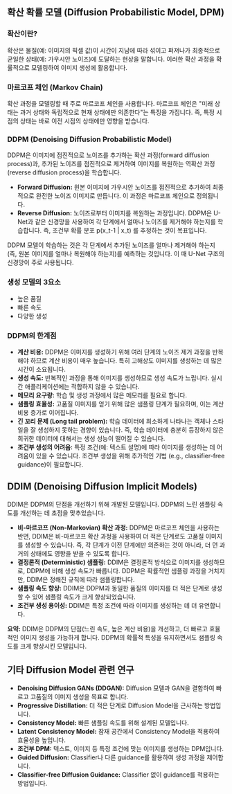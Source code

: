 ## 확산 확률 모델 (Diffusion Probabilistic Model, DPM)

### 확산이란?

확산은 물질(예: 이미지의 픽셀 값)이 시간이 지남에 따라 섞이고 퍼져나가 최종적으로 균일한 상태(예: 가우시안 노이즈)에 도달하는 현상을 말합니다.  이러한 확산 과정을 확률적으로 모델링하여 이미지 생성에 활용합니다.

### 마르코프 체인 (Markov Chain)

확산 과정을 모델링할 때 주로 마르코프 체인을 사용합니다. 마르코프 체인은 "미래 상태는 과거 상태와 독립적으로 현재 상태에만 의존한다"는 특징을 가집니다. 즉, 특정 시점의 상태는 바로 이전 시점의 상태에만 영향을 받습니다.

### DDPM (Denoising Diffusion Probabilistic Model)

DDPM은 이미지에 점진적으로 노이즈를 추가하는 확산 과정(forward diffusion process)과, 추가된 노이즈를 점진적으로 제거하여 이미지를 복원하는 역확산 과정(reverse diffusion process)을 학습합니다.

*   **Forward Diffusion:** 원본 이미지에 가우시안 노이즈를 점진적으로 추가하여 최종적으로 완전한 노이즈 이미지로 만듭니다. 이 과정은 마르코프 체인으로 정의됩니다.
*   **Reverse Diffusion:** 노이즈로부터 이미지를 복원하는 과정입니다. DDPM은 U-Net과 같은 신경망을 사용하여 각 단계에서 얼마나 노이즈를 제거해야 하는지를 학습합니다. 즉, 조건부 확률 분포  p(x\_t-1 | x\_t) 를 추정하는 것이 목표입니다.

DDPM 모델이 학습하는 것은 각 단계에서 추가된 노이즈를 얼마나 제거해야 하는지 (즉, 원본 이미지를 얼마나 복원해야 하는지)를 예측하는 것입니다.  이 때 U-Net 구조의 신경망이 주로 사용됩니다.

### 생성 모델의 3요소

*   높은 품질
*   빠른 속도
*   다양한 생성

### DDPM의 한계점

*   **계산 비용:** DDPM은 이미지를 생성하기 위해 여러 단계의 노이즈 제거 과정을 반복해야 하므로 계산 비용이 매우 높습니다. 특히 고해상도 이미지를 생성하는 데 많은 시간이 소요됩니다.
*   **생성 속도:** 반복적인 과정을 통해 이미지를 생성하므로 생성 속도가 느립니다. 실시간 애플리케이션에는 적합하지 않을 수 있습니다.
*   **메모리 요구량:** 학습 및 생성 과정에서 많은 메모리를 필요로 합니다.
*   **샘플링 효율성:** 고품질 이미지를 얻기 위해 많은 샘플링 단계가 필요하며, 이는 계산 비용 증가로 이어집니다.
*   **긴 꼬리 문제 (Long tail problem):** 학습 데이터에 희소하게 나타나는 객체나 스타일을 잘 생성하지 못하는 경향이 있습니다. 즉, 학습 데이터에 충분히 등장하지 않은 희귀한 데이터에 대해서는 생성 성능이 떨어질 수 있습니다.
*   **조건부 생성의 어려움:** 특정 조건(예: 텍스트 설명)에 따라 이미지를 생성하는 데 어려움이 있을 수 있습니다.  조건부 생성을 위해 추가적인 기법 (e.g., classifier-free guidance)이 필요합니다.

## DDIM (Denoising Diffusion Implicit Models)

DDIM은 DDPM의 단점을 개선하기 위해 개발된 모델입니다. DDPM의 느린 샘플링 속도를 개선하는 데 초점을 맞추었습니다.

*   **비-마르코프 (Non-Markovian) 확산 과정:** DDPM은 마르코프 체인을 사용하는 반면, DDIM은 비-마르코프 확산 과정을 사용하여 더 적은 단계로도 고품질 이미지를 생성할 수 있습니다.  즉, 각 단계가 이전 단계에만 의존하는 것이 아니라, 더 먼 과거의 상태에도 영향을 받을 수 있도록 합니다.
*   **결정론적 (Deterministic) 샘플링:** DDIM은 결정론적 방식으로 이미지를 생성하므로, DDPM에 비해 생성 속도가 빠릅니다.  DDPM은 확률적인 샘플링 과정을 거치지만, DDIM은 정해진 규칙에 따라 샘플링합니다.
*   **샘플링 속도 향상:** DDIM은 DDPM과 동일한 품질의 이미지를 더 적은 단계로 생성할 수 있어 샘플링 속도가 크게 향상되었습니다.
*   **조건부 생성 용이성:** DDIM은 특정 조건에 따라 이미지를 생성하는 데 더 유연합니다.

**요약:** DDIM은 DDPM의 단점(느린 속도, 높은 계산 비용)을 개선하고, 더 빠르고 효율적인 이미지 생성을 가능하게 합니다.  DDPM의 확률적 특성을 유지하면서도 샘플링 속도를 크게 향상시킨 모델입니다.

## 기타 Diffusion Model 관련 연구

*   **Denoising Diffusion GANs (DDGAN):** Diffusion 모델과 GAN을 결합하여 빠르고 고품질의 이미지 생성을 목표로 합니다.
*   **Progressive Distillation:**  더 적은 단계로 Diffusion Model을 근사하는 방법입니다.
*   **Consistency Model:**  빠른 샘플링 속도를 위해 설계된 모델입니다.
*   **Latent Consistency Model:**  잠재 공간에서 Consistency Model을 적용하여 효율성을 높입니다.
*   **조건부 DPM:**  텍스트, 이미지 등 특정 조건에 맞는 이미지를 생성하는 DPM입니다.
*   **Guided Diffusion:**  Classifier나 다른 guidance를 활용하여 생성 과정을 제어합니다.
*   **Classifier-free Diffusion Guidance:**  Classifier 없이 guidance를 적용하는 방법입니다.

